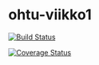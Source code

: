 # ohtu-viikko1

[![Build Status](https://travis-ci.org/JaakkoV/ohtu-viikko1.svg?branch=master)](https://travis-ci.org/JaakkoV/ohtu-viikko1)

[![Coverage Status](https://coveralls.io/repos/github/JaakkoV/ohtu-viikko1/badge.svg?branch=master)](https://coveralls.io/github/JaakkoV/ohtu-viikko1?branch=master)
